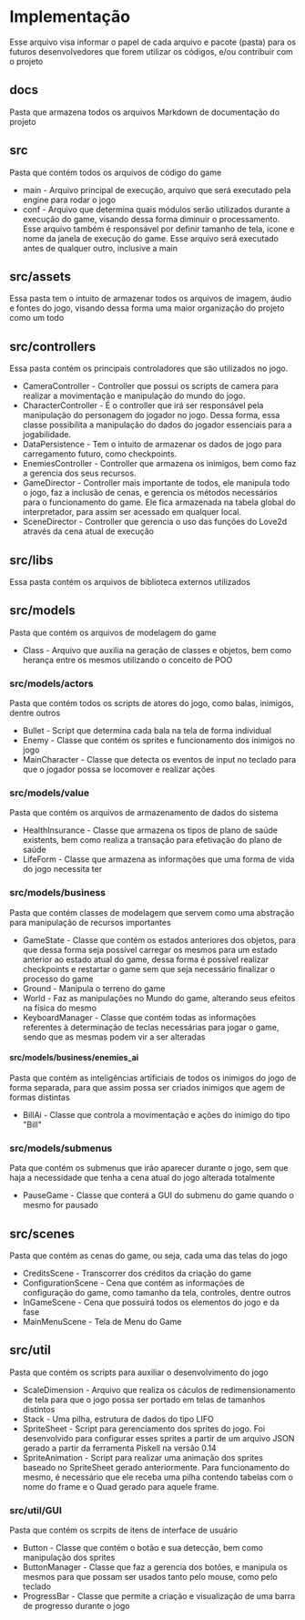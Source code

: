 # Implementação

Esse arquivo visa informar o papel de cada arquivo e pacote (pasta) para os futuros desenvolvedores que forem utilizar os códigos, e/ou contribuir com o projeto

## docs

Pasta que armazena todos os arquivos Markdown de documentação do projeto

## src

Pasta que contém todos os arquivos de código do game

* main - Arquivo principal de execução, arquivo que será executado pela engine para rodar o jogo
* conf - Arquivo que determina quais módulos serão utilizados durante a execução do game, visando dessa forma diminuir o processamento. Esse arquivo também é responsável por definir tamanho de tela, icone e nome da janela de execução do game. Esse arquivo será executado antes de qualquer outro, inclusive a main

## src/assets

Essa pasta tem o intuito de armazenar todos os arquivos de imagem, áudio e fontes do jogo, visando dessa forma uma maior organização do projeto como um todo

## src/controllers

Essa pasta contém os principais controladores que são utilizados no jogo.

* CameraController - Controller que possui os scripts de camera para realizar a movimentação e manipulação do mundo do jogo.
* CharacterController - É o controller que irá ser responsável pela manipulação do personagem do jogador no jogo. Dessa forma, essa classe possibilita a manipulação do dados do jogador essenciais para a jogabilidade.
* DataPersistence - Tem o intuito de armazenar os dados de jogo para carregamento futuro, como checkpoints.
* EnemiesController - Controller que armazena os inimigos, bem como faz a gerencia dos seus recursos.
* GameDirector - Controller mais importante de todos, ele manipula todo o jogo, faz a inclusão de cenas, e gerencia os métodos necessários para o funcionamento do game. Ele fica armazenada na tabela global do interpretador, para assim ser acessado em qualquer local.
* SceneDirector - Controller que gerencia o uso das funções do Love2d através da cena atual de execução

## src/libs

Essa pasta contém os arquivos de biblioteca externos utilizados

## src/models

Pasta que contém os arquivos de modelagem do game

* Class - Arquivo que auxilia na geração de classes e objetos, bem como herança entre os mesmos utilizando o conceito de POO

### src/models/actors

Pasta que contém todos os scripts de atores do jogo, como balas, inimigos, dentre outros

* Bullet - Script que determina cada bala na tela de forma individual
* Enemy - Classe que contém os sprites e funcionamento dos inimigos no jogo
* MainCharacter - Classe que detecta os eventos de input no teclado para que o jogador possa se locomover e realizar ações

### src/models/value

Pasta que contém os arquivos de armazenamento de dados do sistema

* HealthInsurance - Classe que armazena os tipos de plano de saúde existents, bem como realiza a transação para efetivação do plano de saúde
* LifeForm - Classe que armazena as informações que uma forma de vida do jogo necessita ter

### src/models/business

Pasta que contém classes de modelagem que servem como uma abstração para manipulação de recursos importantes

* GameState - Classe que contém os estados anteriores dos objetos, para que dessa forma seja possível carregar os mesmos para um estado anterior ao estado atual do game, dessa forma é possível realizar checkpoints e restartar o game sem que seja necessário finalizar o processo do game
* Ground - Manipula o terreno do game
* World - Faz as manipulações no Mundo do game, alterando seus efeitos na física do mesmo
* KeyboardManager - Classe que contém todas as informações referentes à determinação de teclas necessárias para jogar o game, sendo que as mesmas podem vir a ser alteradas

#### src/models/business/enemies_ai

Pasta que contém as inteligências artificiais de todos os inimigos do jogo de forma separada, para que assim possa ser criados inimigos que agem de formas distintas

* BillAi - Classe que controla a movimentação e ações do inimigo do tipo "Bill"

### src/models/submenus

Pata que contém os submenus que irão aparecer durante o jogo, sem que haja a necessidade que tenha a cena atual do jogo alterada totalmente

* PauseGame - Classe que conterá a GUI do submenu do game quando o mesmo for pausado

## src/scenes

Pasta que contém as cenas do game, ou seja, cada uma das telas do jogo

* CreditsScene - Transcorrer dos créditos da criação do game
* ConfigurationScene - Cena que contém as informações de configuração do game, como tamanho da tela, controles, dentre outros
* InGameScene - Cena que possuirá todos os elementos do jogo e da fase
* MainMenuScene - Tela de Menu do Game

## src/util

Pasta que contém os scripts para auxiliar o desenvolvimento do jogo

* ScaleDimension - Arquivo que realiza os cáculos de redimensionamento de tela para que o jogo possa ser portado em telas de tamanhos distintos
* Stack - Uma pilha, estrutura de dados do tipo LIFO
* SpriteSheet - Script para gerenciamento dos sprites do jogo. Foi desenvolvido para configurar esses sprites a partir de um arquivo JSON gerado a partir da ferramenta Piskell na versão 0.14
* SpriteAnimation - Script para realizar uma animação dos sprites baseado no SpriteSheet gerado anteriormente. Para funcionamento do mesmo, é necessário que ele receba uma pilha contendo tabelas com o nome do frame e o Quad gerado para aquele frame.

### src/util/GUI

Pasta que contém os scrpits de itens de interface de usuário

* Button - Classe que contém o botão e sua detecção, bem como manipulação dos sprites
* ButtonManager - Classe que faz a gerencia dos botões, e manipula os mesmos para que possam ser usados tanto pelo mouse, como pelo teclado
* ProgressBar - Classe que permite a criação e visualização de uma barra de progresso durante o jogo

